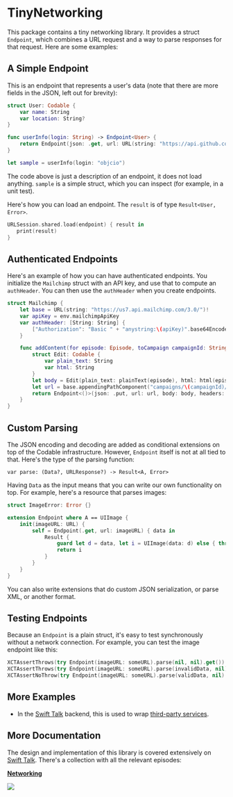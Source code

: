 # TinyNetworking

This package contains a tiny networking library. It provides a struct `Endpoint`, which combines a URL request and a way to parse responses for that request. Here are some examples:

## A Simple Endpoint

This is an endpoint that represents a user's data (note that there are more fields in the JSON, left out for brevity):

```swift
struct User: Codable {
    var name: String
    var location: String?
}

func userInfo(login: String) -> Endpoint<User> {
    return Endpoint(json: .get, url: URL(string: "https://api.github.com/users/\(login)")!)
}

let sample = userInfo(login: "objcio")
```

The code above is just a description of an endpoint, it does not load anything. `sample` is a simple struct, which you can inspect (for example, in a unit test).

Here's how you can load an endpoint. The `result` is of type `Result<User, Error>`.

```swift
URLSession.shared.load(endpoint) { result in
   print(result)
}
```

## Authenticated Endpoints

Here's an example of how you can have authenticated endpoints. You initialize the `Mailchimp` struct with an API key, and use that to compute an `authHeader`. You can then use the `authHeader` when you create endpoints.

```swift
struct Mailchimp {
    let base = URL(string: "https://us7.api.mailchimp.com/3.0/")!
    var apiKey = env.mailchimpApiKey
    var authHeader: [String: String] { 
        ["Authorization": "Basic " + "anystring:\(apiKey)".base64Encoded] 
    }

    func addContent(for episode: Episode, toCampaign campaignId: String) -> Endpoint<()> {
        struct Edit: Codable {
            var plain_text: String
            var html: String
        }
        let body = Edit(plain_text: plainText(episode), html: html(episode))
        let url = base.appendingPathComponent("campaigns/\(campaignId)/content")
        return Endpoint<()>(json: .put, url: url, body: body, headers: authHeader)
    }
}
```

## Custom Parsing

The JSON encoding and decoding are added as conditional extensions on top of the Codable infrastructure. However, `Endpoint` itself is not at all tied to that. Here's the type of the parsing function:

```
var parse: (Data?, URLResponse?) -> Result<A, Error>
```

Having `Data` as the input means that you can write our own functionality on top. For example, here's a resource that parses images:

```swift
struct ImageError: Error {}

extension Endpoint where A == UIImage {
    init(imageURL: URL) {
        self = Endpoint(.get, url: imageURL) { data in
            Result {
                guard let d = data, let i = UIImage(data: d) else { throw ImageError() }
                return i
            }
        }
    }
}
```

You can also write extensions that do custom JSON serialization, or parse XML, or another format.

## Testing Endpoints

Because an `Endpoint` is a plain struct, it's easy to test synchronously without a network connection. For example, you can test the image endpoint like this:

```swift
XCTAssertThrows(try Endpoint(imageURL: someURL).parse(nil, nil).get())
XCTAssertThrows(try Endpoint(imageURL: someURL).parse(invalidData, nil).get())
XCTAssertNoThrow(try Endpoint(imageURL: someURL).parse(validData, nil).get())
```

## More Examples

- In the [Swift Talk](https://talk.objc.io) backend, this is used to wrap [third-party services](https://github.com/objcio/swift-talk-backend/tree/master/Sources/SwiftTalkServerLib/ThirdPartyServices).

## More Documentation

The design and implementation of this library is covered extensively on [Swift Talk](http://talk.objc.io/). There's a collection with all the relevant episodes:

**[Networking](https://talk.objc.io/collections/networking)**

[<img src="https://talk.objc.io/assets/images/collections/Networking.svg">](https://talk.objc.io/collections/networking)


